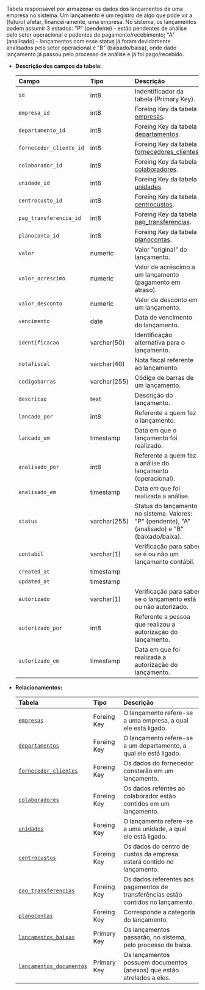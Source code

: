 Tabela responsável por armazenar os dados dos lançamentos de uma empresa no sistema. Um lançamento é um registro de algo que pode vir a (futuro) afetar, financeiramente, uma empresa. No sistema, os lançamentos podem assumir 3 estados: "P" (pendente) - estão pendentes de análise pelo setor operacional e pedentes de pagamento/recebimento;  "A" (analisado) - lançamentos com esse status já foram devidamente analisados pelo setor operacional e "B" (baixado/baixa), onde dado lançamento já passou pelo processo de análise e já foi pago/recebido.

- **Descrição dos campos da tabela:**

  | Campo                   | Tipo         | Descrição                                                                                        |
  | :---------------------- | :----------- | :----------------------------------------------------------------------------------------------- |
  | `id`                    | int8         | Indentificador da tabela (Primary Key).                                                          |
  | `empresa_id`            | int8         | Foreing Key da tabela [empresas](#empresas).                                                     |
  | `departamento_id`       | int8         | Foreing Key da tabela [departamentos](#departamentos).                                           |
  | `fornecedor_cliente_id` | int8         | Foreing Key da tabela [fornecedores_clientes](#fornecedores_clientes).                           |
  | `colaborador_id`        | int8         | Foreing Key da tabela [colaboradores](#colaboradores).                                           |
  | `unidade_id`            | int8         | Foreing Key da tabela [unidades](#centrocustos).                                                 |
  | `centrocusto_id`        | int8         | Foreing Key da tabela [centrocustos](#centrocustos).                                             |
  | `pag_transferencia_id`  | int8         | Foreing Key da tabela [pag_transferencias](#pag_transferencias).                                 |
  | `planoconta_id`         | int8         | Foreing Key da tabela [planocontas](#planocontas).                                               |
  | `valor`                 | numeric      | Valor "original" do lançamento.                                                                  |
  | `valor_acrescimo`       | numeric      | Valor de acréscimo a um lançamento (pagamento em atraso).                                        |
  | `valor_desconto`        | numeric      | Valor de desconto em um lançamento.                                                              |
  | `vencimento`            | date         | Data de vencimento do lançamento.                                                                |
  | `identificacao`         | varchar(50)  | Identificação alternativa para o lançamento.                                                     |
  | `notafiscal`            | varchar(40)  | Nota fiscal referente ao lançamento.                                                             |
  | `codigobarras`          | varchar(255) | Código de barras de um lançamento.                                                               |
  | `descricao`             | text         | Descrição do lançamento.                                                                         |
  | `lancado_por`           | int8         | Referente a quem fez o lançamento.                                                               |
  | `lancado_em`            | timestamp    | Data em que o lançamento foi realizado.                                                          |
  | `analisado_por`         | int8         | Referente a quem fez a análise do lançamento (operacional).                                      |
  | `analisado_em`          | timestamp    | Data em que foi realizada a análise.                                                             |
  | `status`                | varchar(255) | Status do lançamento no sistema. Valores: "P" (pendente), "A" (analisado) e "B" (baixado/baixa). |
  | `contabil`              | varchar(1)   | Verificação para saber se é ou não um lançamento contábil.                                       |
  | `created_at`            | timestamp    |                                                                                                  |
  | `updated_at`            | timestamp    |                                                                                                  |
  | `autorizado`            | varchar(1)   | Verificação para saber se o lançamento está ou não autorizado.                                   |
  | `autorizado_por`        | int8         | Referente a pessoa que realizou a autorização do lançamento.                                     |
  | `autorizado_em`         | timestamp    | Data em que foi realizada a autorização do lançamento.                                           |

- **Relacionamentos:**

  | Tabela                                              | Tipo        | Descrição                                                              |
  | :-------------------------------------------------- | :---------- | :--------------------------------------------------------------------- |
  | [`empresas`](#empresas)                             | Foreing Key | O lançamento refere-se a uma empresa, a qual ele está ligado.          |
  | [`departamentos`](#departamentos)                   | Foreing Key | O lançamento refere-se a um departamento, a qual ele está ligado.      |
  | [`fornecedor_clientes`](#fornecedor_clientes)       | Foreing Key | Os dados do fornecedor constarão em um lançamento.                     |
  | [`colaboradores`](#colaboradores)                   | Foreing Key | Os dados refentes ao colaborador estão contidos em um lançamento.      |
  | [`unidades`](#unidades)                             | Foreing Key | O lançamento refere-se a uma unidade, a qual ele está ligado.          |
  | [`centrocustos`](#centrocustos)                     | Foreing Key | Os dados do centro de custos da empresa estará contido no lançamento.  |
  | [`pag_transferencias`](#pag_transferencias)         | Foreing Key | Os dados referentes aos pagamentos de transferências estão contidos no lançamento. |
  | [`planocontas`](#planocontas)                       | Foreing Key | Corresponde a categoria do lançamento.                                 |
  | [`lancamentos_baixas`](#lancamentos_baixas)         | Primary Key | Os lançamentos passarão, no sistema, pelo processo de baixa.           |
  | [`lancamentos_documentos`](#lancamentos_documentos) | Primary Key | Os lançamentos possuem documentos (anexos) que estão atrelados a eles. |